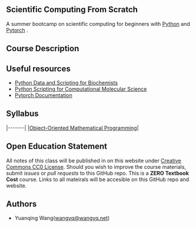 Scientific Computing From Scratch
---------------------------------
A summer bootcamp on scientific computing for beginners with [Python](https://www.python.org) and [Pytorch](https://pytorch.org) .

## Course Description

## Useful resources
- [Python Data and Scripting for Biochemists](https://education.molssi.org/python-scripting-biochemistry/chapters/setup.html)
- [Python Scripting for Computational Molecular Science](https://education.molssi.org/python_scripting_cms/)
- [Pytorch Documentation](https://pytorch.org/docs/stable/index.html)

## Syllabus
|-------|
|[Object-Oriented Mathematical Programming](pages/object_oriented_math_programming/index.md)|

## Open Education Statement
All notes of this class will be published in on this website under [Creative Commons CC0 License](https://creativecommons.org/publicdomain/zero/1.0/).
Should you wish to improve the course materials, submit _issues_ or _pull requests_ to this GitHub repo.
This is a **ZERO Textbook Cost** course.
Links to all mateirals will be accesible on this GitHub repo and website.

## Authors
- Yuanqing Wang(wangyq@wangyq.net)
